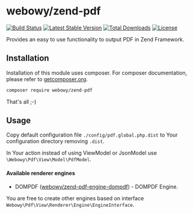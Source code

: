 # webowy/zend-pdf

[![Build Status](https://travis-ci.org/webowy/zend-pdf.svg?branch=master)](https://travis-ci.org/webowy/zend-pdf)
[![Latest Stable Version](https://poser.pugx.org/webowy/zend-pdf/v/stable)](https://packagist.org/packages/webowy/zend-pdf)
[![Total Downloads](https://poser.pugx.org/webowy/zend-pdf/downloads)](https://packagist.org/packages/webowy/zend-pdf)
[![License](https://poser.pugx.org/webowy/zend-pdf/license)](https://packagist.org/packages/webowy/zend-pdf)

Provides an easy to use functionality to output PDF in Zend Framework.

## Installation

Installation of this module uses composer. For composer documentation, please refer to [getcomposer.org](http://getcomposer.org/).

```sh
composer require webowy/zend-pdf
```

That's all ;-)

## Usage

Copy default configuration file `./config/pdf.global.php.dist` to Your configuration directory removing `.dist`.

In Your action instead of using ViewModel or JsonModel use `\Webowy\Pdf\View\Model\PdfModel`.

#### Available renderer engines

* DOMPDF ([webowy/zend-pdf-engine-dompdf](https://github.com/webowy/zend-pdf-engine-dompdf)) - DOMPDF Engine.

You are free to create other engines based on interface `Webowy\Pdf\View\Renderer\Engine\EngineInterface`.